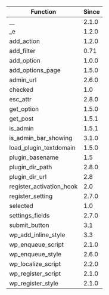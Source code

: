 | Function | Since |
| --- | --- |
| __ | 2.1.0 |
| _e | 1.2.0 |
| add_action | 1.2.0 |
| add_filter | 0.71 |
| add_option | 1.0.0 |
| add_options_page | 1.5.0 |
| admin_url | 2.6.0 |
| checked | 1.0 |
| esc_attr | 2.8.0 |
| get_option | 1.5.0 |
| get_post | 1.5.1 |
| is_admin | 1.5.1 |
| is_admin_bar_showing | 3.1.0 |
| load_plugin_textdomain | 1.5.0 |
| plugin_basename | 1.5 |
| plugin_dir_path | 2.8.0 |
| plugin_dir_url | 2.8 |
| register_activation_hook | 2.0 |
| register_setting | 2.7.0 |
| selected | 1.0 |
| settings_fields | 2.7.0 |
| submit_button | 3.1 |
| wp_add_inline_style | 3.3 |
| wp_enqueue_script | 2.1.0 |
| wp_enqueue_style | 2.6.0 |
| wp_localize_script | 2.2.0 |
| wp_register_script | 2.1.0 |
| wp_register_style | 2.1.0 |
